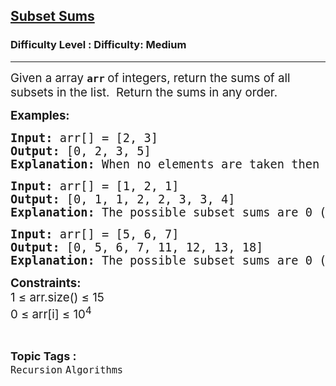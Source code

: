 <h2><a href="https://www.geeksforgeeks.org/problems/subset-sums2234/1?page=1&category=Recursion,Backtracking&sortBy=submissions">Subset Sums</a></h2><h3>Difficulty Level : Difficulty: Medium</h3><hr><div class="problems_problem_content__Xm_eO"><div class="entry-content">
<p><span style="font-size: 14pt;">Given a array <strong><code>arr</code> </strong>of integers, return the sums of all subsets in the list.&nbsp; Return the sums in any order.</span></p>
<p><span style="font-size: 14pt;"><strong>Examples:<br></strong></span></p>
<pre><span style="font-size: 14pt;"><strong>Input: </strong>arr[] = [2, 3]
<strong>Output: </strong>[0, 2, 3, 5]
<strong>Explanation: </strong>When no elements are taken then Sum = 0. When only 2 is taken then Sum = 2. When only 3 is taken then Sum = 3. When elements 2 and 3 are taken then Sum = 2+3 = 5.</span></pre>
<pre><span style="font-size: 14pt;"><strong>Input: </strong>arr[] = [1, 2, 1]
<strong>Output: </strong>[0, 1, 1, 2, 2, 3, 3, 4]<br><strong>Explanation: </strong>The possible subset sums are 0 (no elements), 1 (either of the 1's), 2 (the element 2), and their combinations.</span></pre>
<pre><span style="font-size: 14pt;"><strong>Input: </strong>arr[] = [5, 6, 7]
<strong>Output: </strong>[0, 5, 6, 7, 11, 12, 13, 18]
<strong>Explanation: </strong>The possible subset sums are 0 (no elements), 5, 6, 7, and their combinations.</span></pre>
<p><span style="font-size: 14pt;"><strong>Constraints:</strong><br>1 ≤ arr.size() ≤ 15<br>0 ≤ arr[i] ≤ 10<sup>4</sup></span></p>
</div></div><br><p><span style=font-size:18px><strong>Topic Tags : </strong><br><code>Recursion</code>&nbsp;<code>Algorithms</code>&nbsp;